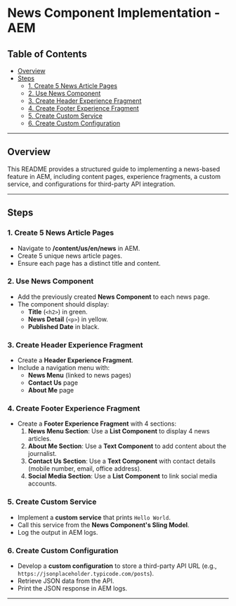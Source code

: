 # News Component Implementation - AEM

## Table of Contents
- [Overview](#overview)
- [Steps](#steps)
  - [1. Create 5 News Article Pages](#1-create-5-news-article-pages)
  - [2. Use News Component](#2-use-news-component)
  - [3. Create Header Experience Fragment](#3-create-header-experience-fragment)
  - [4. Create Footer Experience Fragment](#4-create-footer-experience-fragment)
  - [5. Create Custom Service](#5-create-custom-service)
  - [6. Create Custom Configuration](#6-create-custom-configuration)

---

## Overview
This README provides a structured guide to implementing a news-based feature in AEM, including content pages, experience fragments, a custom service, and configurations for third-party API integration.

---

## Steps

### 1. Create 5 News Article Pages
- Navigate to **/content/us/en/news** in AEM.
- Create 5 unique news article pages.
- Ensure each page has a distinct title and content.

### 2. Use News Component
- Add the previously created **News Component** to each news page.
- The component should display:
  - **Title** (`<h2>`) in green.
  - **News Detail** (`<p>`) in yellow.
  - **Published Date** in black.

### 3. Create Header Experience Fragment
- Create a **Header Experience Fragment**.
- Include a navigation menu with:
  - **News Menu** (linked to news pages)
  - **Contact Us** page
  - **About Me** page

### 4. Create Footer Experience Fragment
- Create a **Footer Experience Fragment** with 4 sections:
  1. **News Menu Section**: Use a **List Component** to display 4 news articles.
  2. **About Me Section**: Use a **Text Component** to add content about the journalist.
  3. **Contact Us Section**: Use a **Text Component** with contact details (mobile number, email, office address).
  4. **Social Media Section**: Use a **List Component** to link social media accounts.

### 5. Create Custom Service
- Implement a **custom service** that prints `Hello World`.
- Call this service from the **News Component's Sling Model**.
- Log the output in AEM logs.

### 6. Create Custom Configuration
- Develop a **custom configuration** to store a third-party API URL (e.g., `https://jsonplaceholder.typicode.com/posts`).
- Retrieve JSON data from the API.
- Print the JSON response in AEM logs.

---

